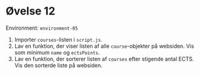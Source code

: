 # Øvelse 12

Environment: `environment-05`

1. Importer `courses`-listen i `script.js`.
2. Lav en funktion, der viser listen af alle `course`-objekter på websiden. Vis som minimum `name` og `ectsPoints`.
3. Lav en funktion, der sorterer listen af `courses` efter stigende antal ECTS. Vis den sorterde liste på websiden.
